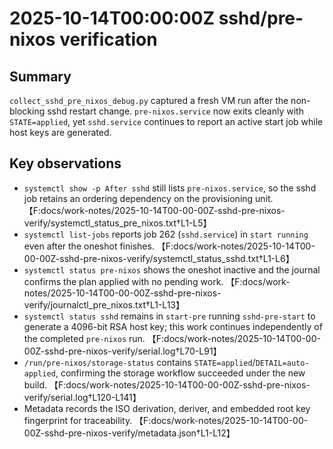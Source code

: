 # 2025-10-14T00:00:00Z sshd/pre-nixos verification

## Summary

`collect_sshd_pre_nixos_debug.py` captured a fresh VM run after the non-blocking sshd restart change. `pre-nixos.service` now exits cleanly with `STATE=applied`, yet `sshd.service` continues to report an active start job while host keys are generated.

## Key observations

- `systemctl show -p After sshd` still lists `pre-nixos.service`, so the sshd job retains an ordering dependency on the provisioning unit. 【F:docs/work-notes/2025-10-14T00-00-00Z-sshd-pre-nixos-verify/systemctl_status_pre_nixos.txt†L1-L5】
- `systemctl list-jobs` reports job 262 (`sshd.service`) in `start running` even after the oneshot finishes. 【F:docs/work-notes/2025-10-14T00-00-00Z-sshd-pre-nixos-verify/systemctl_status_sshd.txt†L1-L6】
- `systemctl status pre-nixos` shows the oneshot inactive and the journal confirms the plan applied with no pending work. 【F:docs/work-notes/2025-10-14T00-00-00Z-sshd-pre-nixos-verify/journalctl_pre_nixos.txt†L1-L13】
- `systemctl status sshd` remains in `start-pre` running `sshd-pre-start` to generate a 4096-bit RSA host key; this work continues independently of the completed `pre-nixos` run. 【F:docs/work-notes/2025-10-14T00-00-00Z-sshd-pre-nixos-verify/serial.log†L70-L91】
- `/run/pre-nixos/storage-status` contains `STATE=applied`/`DETAIL=auto-applied`, confirming the storage workflow succeeded under the new build. 【F:docs/work-notes/2025-10-14T00-00-00Z-sshd-pre-nixos-verify/serial.log†L120-L141】
- Metadata records the ISO derivation, deriver, and embedded root key fingerprint for traceability. 【F:docs/work-notes/2025-10-14T00-00-00Z-sshd-pre-nixos-verify/metadata.json†L1-L12】
